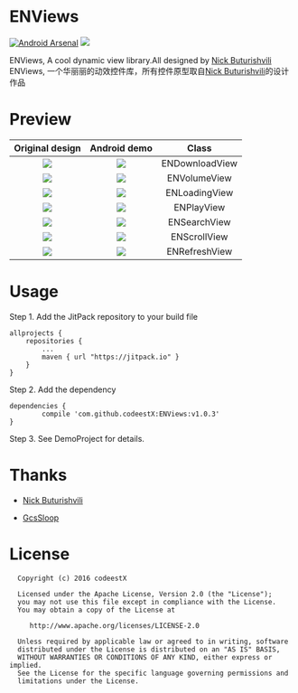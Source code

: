 # ENViews

[![Android Arsenal](https://img.shields.io/badge/Android%20Arsenal-ENViews-green.svg?style=true)](https://android-arsenal.com/details/1/4749)
[![](https://jitpack.io/v/codeestX/ENViews.svg)](https://jitpack.io/#codeestX/ENViews)

ENViews, A cool dynamic view library.All designed by [Nick Buturishvili](https://dribbble.com/nick_buturishvili
)  
ENViews, 一个华丽丽的动效控件库，所有控件原型取自[Nick Buturishvili](https://dribbble.com/nick_buturishvili
)的设计作品

# Preview

| Original design | Android demo | Class |
| :--: | :--: | :--: |
| ![](https://github.com/codeestX/ENViews/raw/master/preview/o_download.gif) | ![](https://github.com/codeestX/ENViews/raw/master/preview/download.gif) |ENDownloadView|
| ![](https://github.com/codeestX/ENViews/raw/master/preview/o_volume.gif) | ![](https://github.com/codeestX/ENViews/raw/master/preview/volume.gif)|ENVolumeView|
| ![](https://github.com/codeestX/ENViews/raw/master/preview/o_loading.gif) | ![](https://github.com/codeestX/ENViews/raw/master/preview/loading.gif)  | ENLoadingView |
| ![](https://github.com/codeestX/ENViews/raw/master/preview/o_play.gif)| ![](https://github.com/codeestX/ENViews/raw/master/preview/play.gif) | ENPlayView |
| ![](https://github.com/codeestX/ENViews/raw/master/preview/o_search.gif)| ![](https://github.com/codeestX/ENViews/raw/master/preview/search.gif) |ENSearchView
|![](https://github.com/codeestX/ENViews/raw/master/preview/o_scroll.gif) | ![](https://github.com/codeestX/ENViews/raw/master/preview/scroll.gif)  |ENScrollView
|![](https://github.com/codeestX/ENViews/raw/master/preview/o_refresh.gif)  | ![](https://github.com/codeestX/ENViews/raw/master/preview/refresh.gif)  |ENRefreshView|

# Usage

Step 1. Add the JitPack repository to your build file

	allprojects {
		repositories {
			...
			maven { url "https://jitpack.io" }
		}
	}
   
Step 2. Add the dependency

	dependencies {
	        compile 'com.github.codeestX:ENViews:v1.0.3'
	}
	
Step 3. See DemoProject for details.


# Thanks
* [Nick Buturishvili](https://dribbble.com/nick_buturishvili)

* [GcsSloop](http://www.gcssloop.com/customview/CustomViewIndex)

# License

      Copyright (c) 2016 codeestX

      Licensed under the Apache License, Version 2.0 (the "License");
      you may not use this file except in compliance with the License.
      You may obtain a copy of the License at

         http://www.apache.org/licenses/LICENSE-2.0

      Unless required by applicable law or agreed to in writing, software
      distributed under the License is distributed on an "AS IS" BASIS,
      WITHOUT WARRANTIES OR CONDITIONS OF ANY KIND, either express or implied.
      See the License for the specific language governing permissions and
      limitations under the License.

